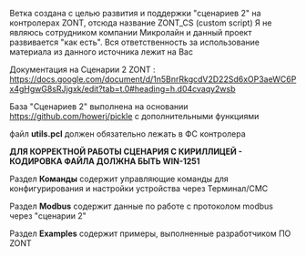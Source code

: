 Ветка создана с целью развития и поддержки "сценариев 2" на контролерах ZONT, отсюда название ZONT_CS (custom script)
Я не являюсь сотрудником компании Микролайн и данный проект развивается "как есть". 
Вся ответственность за использование материала из данного источника лежит на Вас

Документация на Сценарии 2 ZONT : https://docs.google.com/document/d/1n5BnrRkgcdV2D22Sd6xOP3aeWC6Px4gHgwG8sRJjgxk/edit?tab=t.0#heading=h.d04cvaqy2wsb

База "Сценариев 2" выполнена на основании https://github.com/howerj/pickle с дополнительными функциями

файл **utils.pcl** должен обязательно лежать в ФС контролера

**ДЛЯ КОРРЕКТНОЙ РАБОТЫ СЦЕНАРИЯ С КИРИЛЛИЦЕЙ - КОДИРОВКА ФАЙЛА ДОЛЖНА БЫТЬ WIN-1251**

Раздел **Команды** содержит управляющие команды для конфигурирования и настройки устройства через Терминал/СМС

Раздел **Modbus** содержит данные по работе с протоколом modbus через "сценарии 2"

Раздел **Examples** содержит примеры, выполненные разработчиком ПО ZONT

